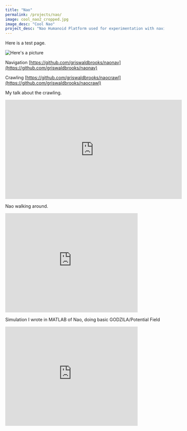 ```yaml
---
title: "Nao"
permalink: /projects/nao/
image: cool_nao2_cropped.jpg
image_desc: "Cool Nao"
project_desc: "Nao Humanoid Platform used for experimentation with navigation and crawling."
---
```


Here is a test page.

![Here's a picture][nao-picture]

Navigation
[https://github.com/griswaldbrooks/naonav](https://github.com/griswaldbrooks/naonav)

Crawling
[https://github.com/griswaldbrooks/naocrawl](https://github.com/griswaldbrooks/naocrawl)

My talk about the crawling.
<iframe width="560" height="315" src="https://www.youtube.com/embed/leQpX1VDJok" frameborder="0" allowfullscreen></iframe>

Nao walking around.
<iframe width="420" height="315" src="https://www.youtube.com/embed/wzH-UDS3Nsc" frameborder="0" allowfullscreen></iframe>

Simulation I wrote in MATLAB of Nao, doing basic GODZILA/Potential Field
<iframe width="420" height="315" src="https://www.youtube.com/embed/uAWfpb4VfAQ" frameborder="0" allowfullscreen></iframe>

[nao-picture]: {{site.baseurl}}/_images/nao_arm_vector_z_y1.png